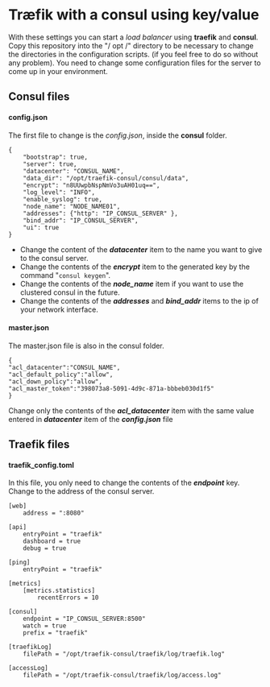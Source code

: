 # Træfik with a consul using key/value

With these settings you can start a *load balancer* using **traefik** and **consul**.
Copy this repository into the "/ opt /" directory to be necessary to change the directories in the configuration scripts. (if you feel free to do so without any problem). You need to change some configuration files for the server to come up in your environment. 

## Consul files

#### config.json
The first file to change is the *config.json*, inside the **consul** folder.

    {
        "bootstrap": true,
        "server": true,
        "datacenter": "CONSUL_NAME",
        "data_dir": "/opt/traefik-consul/consul/data",
        "encrypt": "n8UUwpbNspNmVo3uAH01uq==",
        "log_level": "INFO",
        "enable_syslog": true,
        "node_name": "NODE_NAME01",
        "addresses": {"http": "IP_CONSUL_SERVER" },
        "bind_addr": "IP_CONSUL_SERVER",
        "ui": true
    }

 - Change the content of the ***datacenter*** item to the name you want to
   give to the consul server.
 - Change the contents of the ***encrypt*** item to the generated key by the
   command "`consul keygen`".
 - Change the contents of the ***node_name*** item if you want to use the
   clustered consul in the future.
 - Change the contents of the ***addresses*** and ***bind_addr*** items to the
   ip of your network interface.

#### master.json
The master.json file is also in the consul folder.

    {
    "acl_datacenter":"CONSUL_NAME",
    "acl_default_policy":"allow",
    "acl_down_policy":"allow",
    "acl_master_token":"398073a8-5091-4d9c-871a-bbbeb030d1f5"
    }

Change only the contents of the ***acl_datacenter*** item with the same value entered in  ***datacenter*** item of the ***config.json*** file

## Traefik files

#### traefik_config.toml
In this file, you only need to change the contents of the ***endpoint*** key. Change to the address of the consul server.

    [web]
    	address = ":8080"
    	
    [api]
    	entryPoint = "traefik"
    	dashboard = true
    	debug = true
    	
    [ping]
    	entryPoint = "traefik"
    	
    [metrics]
    	[metrics.statistics]
    		recentErrors = 10
    		
    [consul]
    	endpoint = "IP_CONSUL_SERVER:8500"
    	watch = true
    	prefix = "traefik"
    	
    [traefikLog]
    	filePath = "/opt/traefik-consul/traefik/log/traefik.log"
    	
    [accessLog]
    	filePath = "/opt/traefik-consul/traefik/log/access.log"
